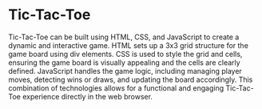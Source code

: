 # Tic-Tac-Toe
Tic-Tac-Toe can be built using HTML, CSS, and JavaScript to create a dynamic and interactive game. HTML sets up a 3x3 grid structure for the game board using div elements. CSS is used to style the grid and cells, ensuring the game board is visually appealing and the cells are clearly defined. JavaScript handles the game logic, including managing player moves, detecting wins or draws, and updating the board accordingly. This combination of technologies allows for a functional and engaging Tic-Tac-Toe experience directly in the web browser.
